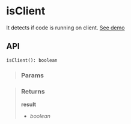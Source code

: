 # isClient
It detects if code is running on client. [See demo](https://ndriadev.github.io/react-tools/#/utils/isClient)

## API

```tsx
isClient(): boolean
```

> ### Params
>
>
>

> ### Returns
>
> __result__
> - _boolean_  
>